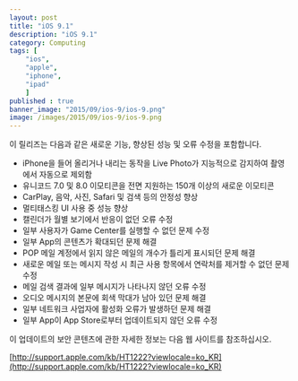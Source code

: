```yaml
---
layout: post
title: "iOS 9.1"
description: "iOS 9.1"
category: Computing
tags: [
    "ios", 
    "apple", 
    "iphone", 
    "ipad"
    ]
published : true
banner_image: "2015/09/ios-9/ios-9.png"
image: /images/2015/09/ios-9/ios-9.png
---
```


이 릴리즈는 다음과 같은 새로운 기능, 향상된 성능 및 오류 수정을 포함합니다.

* iPhone을 들어 올리거나 내리는 동작을 Live Photo가 지능적으로 감지하여 촬영에서 자동으로 제외함
* 유니코드 7.0 및 8.0 이모티콘을 전면 지원하는 150개 이상의 새로운 이모티콘
* CarPlay, 음악, 사진, Safari 및 검색 등의 안정성 향상
* 멀티태스킹 UI 사용 중 성능 향상
* 캘린더가 월별 보기에서 반응이 없던 오류 수정
* 일부 사용자가 Game Center를 실행할 수 없던 문제 수정
* 일부 App의 콘텐츠가 확대되던 문제 해결
* POP 메일 계정에서 읽지 않은 메일의 개수가 틀리게 표시되던 문제 해결
* 새로운 메일 또는 메시지 작성 시 최근 사용 항목에서 연락처를 제거할 수 없던 문제 수정
* 메일 검색 결과에 일부 메시지가 나타나지 않던 오류 수정
* 오디오 메시지의 본문에 회색 막대가 남아 있던 문제 해결
* 일부 네트워크 사업자에 활성화 오류가 발생하던 문제 해결
* 일부 App이 App Store로부터 업데이트되지 않던 오류 수정

이 업데이트의 보안 콘텐츠에 관한 자세한 정보는 다음 웹 사이트를 참조하십시오.

[http://support.apple.com/kb/HT1222?viewlocale=ko_KR](http://support.apple.com/kb/HT1222?viewlocale=ko_KR)